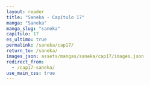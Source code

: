 ```yaml
---
layout: reader
title: "Saneka - Capítulo 17"
manga: "Saneka"
manga_slug: "saneka"
capitulo: 17
es_ultimo: true
permalink: /saneka/cap17/
return_to: /saneka/
images_json: assets/mangas/saneka/cap17/images.json
redirect_from:
  - /cap17-saneka/
use_main_css: true
---
```

